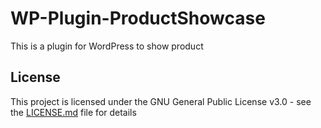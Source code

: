 # WP-Plugin-ProductShowcase
This is a plugin for WordPress to show product

## License

This project is licensed under the GNU General Public License v3.0 - see the [LICENSE.md](LICENSE.md) file for details

